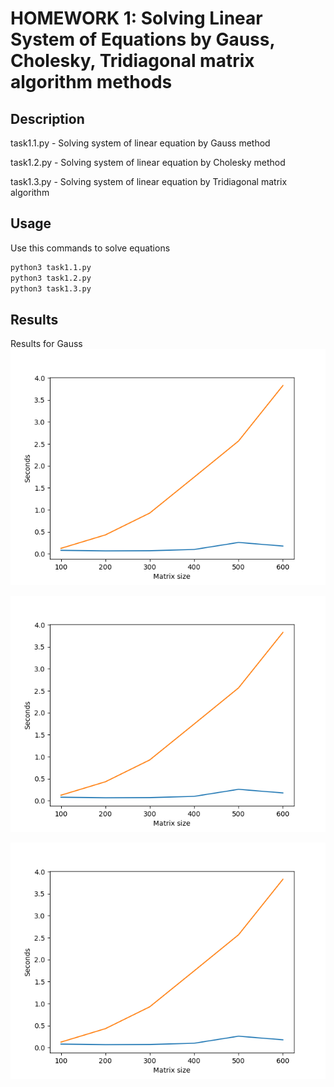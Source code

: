 # HOMEWORK 1: Solving Linear System of Equations by Gauss, Cholesky, Tridiagonal matrix algorithm methods 

## Description

task1.1.py - Solving system of linear equation by Gauss method

task1.2.py - Solving system of linear equation by Cholesky method

task1.3.py - Solving system of linear equation by Tridiagonal matrix algorithm

## Usage

Use this commands to solve equations

```bash
python3 task1.1.py
python3 task1.2.py
python3 task1.3.py
```
## Results
Results for Gauss
![Result](./results1.png "Results")

![Result](./results1.png "Results")

![Result](./results1.png "Results")
